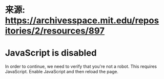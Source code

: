 # 来源: https://archivesspace.mit.edu/repositories/2/resources/897

# JavaScript is disabled

In order to continue, we need to verify that you're not a robot. This requires JavaScript. Enable JavaScript and then reload the page. 
